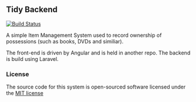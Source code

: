 ## Tidy Backend

[![Build Status](https://travis-ci.org/temporalslide/tidy.svg)](https://travis-ci.org/temporalslide/tidy)

A simple Item Management System used to record ownership of possessions (such as books, DVDs and similiar).

The front-end is driven by Angular and is held in another repo. The backend is build using Laravel.


### License

The source code for this system is open-sourced software licensed under the [MIT license](http://opensource.org/licenses/MIT)
